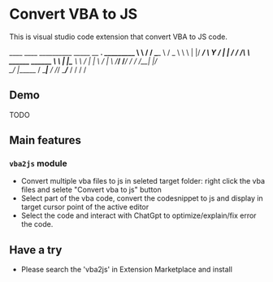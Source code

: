 # Convert VBA to JS

This is visual studio code extension that convert VBA to JS code.


____   ____ __________     _____                       __          ____. _________
\   \ /   / \______   \   /  _  \                      \ \        |    |/   _____/
 \   Y   /   |    |  _/  /  /_\  \    ______   ______   \ \       |    |\_____  \ 
  \     /    |    |   \ /    |    \  /_____/  /_____/   / /   /\__|    |/        \
   \___/     |______  / \____|__  /                    /_/    \________/_______  /
                    \/          \/                                             \/ 


## Demo

TODO

## Main features

### `vba2js` module

- Convert multiple vba files to js in seleted target folder: right click the vba files and selete "Convert vba to js" button
- Select part of the vba code, convert the codesnippet to js and display in target cursor point of the active editor 
- Select the code and interact with ChatGpt to optimize/explain/fix error the code.


## Have a try

- Please search the 'vba2js' in Extension Marketplace and install
